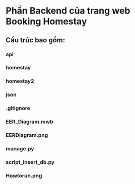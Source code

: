 # Phần Backend của trang web Booking Homestay

## Cấu trúc bao gồm:

### api

### homestay

### homestay2

### json

### .gitignore

### EER_Diagram.mwb

### EERDiagram.png

### manage.py

### script_insert_db.py

### Howtorun.png